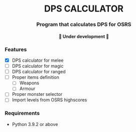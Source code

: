 <h1 align="center">
    DPS CALCULATOR 
</h1>

<h3 align="center">
    Program that calculates DPS for OSRS
</h3>

<h4 align="center">
	🚧  Under development  🚧
</h4>

### Features

- [x] DPS calculator for melee
- [ ] DPS calculator for magic
- [ ] DPS calculator for ranged
- [ ] Proper items definition
  - [ ] Weapons
  - [ ] Armour
- [ ] Proper monster selector
- [ ] Import levels from OSRS highscores

### Requirements

- Python 3.9.2 or above

